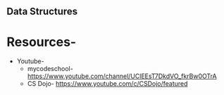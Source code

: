 ## Data Structures

# Resources-
* Youtube- 
  * mycodeschool- https://www.youtube.com/channel/UClEEsT7DkdVO_fkrBw0OTrA
  * CS Dojo- https://www.youtube.com/c/CSDojo/featured

